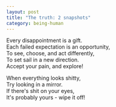 ```yaml
---
layout: post
title: "The truth: 2 snapshots"
category: being-human
---
```


Every disappointment is a gift.  
Each failed expectation is an opportunity,  
To see, choose, and act differently,  
To set sail in a new direction.  
Accept your pain, and explore!

When everything looks shitty,  
Try looking in a mirror.  
If there's shit on your eyes,  
It's probably yours - wipe it off!
